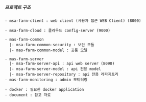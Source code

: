 ##### 프로젝트 구조 
    - msa-farm-client : web client (사용자 접근 WEB Client) (8000)
    
    - msa-farm-cloud : 클라우드 config-server (9000)
    
    - mas-farm-common
      |- msa-farm-common-security : 보안 모듈
      |- mas-farm-common-model : 공통 모델
       
    - mas-farm-server
      |- msa-farm-server-api : api web server (8090)
      |- msa-farm-server-model : api 전용 model
      |- msa-farm-server-repository : api 전용 레파지토리
    - mas-farm-monitoring : admin 모티터링 
    
    - docker : 필요한 docker application
    - document : 참고 자료 
